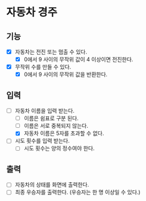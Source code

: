 # 자동차 경주

## 기능
- [x] 자동차는 전진 또는 멈출 수 있다.
  - [x] 0에서 9 사이의 무작위 값이 4 이상이면 전진한다.
- [x] 무작위 수를 만들 수 있다.
  - [x] 0에서 9 사이의 무작위 값을 반환한다.

## 입력
- [ ] 자동차 이름을 입력 받는다.
  - [ ] 이름은 쉼표로 구분 된다.
  - [ ] 이름은 서로 중복되지 않는다.
  - [x] 자동차 이름은 5자를 초과할 수 없다.
- [ ] 시도 횟수를 입력 받는다.
  - [ ] 시도 횟수는 양의 정수여야 한다.

## 출력
- [ ] 자동차의 상태를 화면에 출력한다.
- [ ] 최종 우승자를 출력한다. (우승자는 한 명 이상일 수 있다.)
